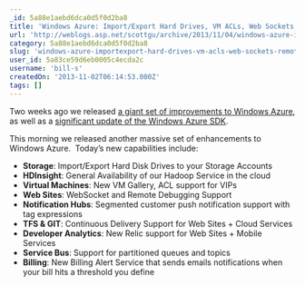 ```yaml
---
_id: 5a88e1aebd6dca0d5f0d2ba8
title: 'Windows Azure: Import/Export Hard Drives, VM ACLs, Web Sockets, Remote Debugging, Continuous Delivery, New Relic, Billing Alerts and More'
url: 'http://weblogs.asp.net/scottgu/archive/2013/11/04/windows-azure-import-export-hard-drives-vm-acls-web-sockets-remote-debugging-continuous-delivery-new-relic-billing-alerts-and-more.aspx'
category: 5a88e1aebd6dca0d5f0d2ba8
slug: 'windows-azure-importexport-hard-drives-vm-acls-web-sockets-remote-debugging-continuous-delivery-new'
user_id: 5a83ce59d6eb0005c4ecda2c
username: 'bill-s'
createdOn: '2013-11-02T06:14:53.000Z'
tags: []
---
```


Two weeks ago we released <a href="http://weblogs.asp.net/scottgu/archive/2013/10/22/windows-azure-backup-services-release-hyper-v-recovery-manager-vm-enhancements-enhanced-enterprise-management-support.aspx" target="_blank">a giant set of improvements to Windows Azure</a>, as well as a <a href="http://weblogs.asp.net/scottgu/archive/2013/10/22/windows-azure-announcing-release-of-windows-azure-sdk-2-2-with-lots-of-goodies.aspx" target="_blank">significant update of the Windows Azure SDK</a>.

This morning we released another massive set of enhancements to Windows Azure.  Today’s new capabilities include:
<ul>
	<li><strong>Storage</strong>: Import/Export Hard Disk Drives to your Storage Accounts</li>
	<li><b>HDInsight</b>: General Availability of our Hadoop Service in the cloud</li>
	<li><b>Virtual Machines</b>: New VM Gallery, ACL support for VIPs</li>
	<li><b>Web Sites</b>: WebSocket and Remote Debugging Support</li>
	<li><strong>Notification Hubs</strong>: Segmented customer push notification support with tag expressions</li>
	<li><strong>TFS &amp; GIT</strong>: Continuous Delivery Support for Web Sites + Cloud Services</li>
	<li><strong>Developer Analytics</strong>: New Relic support for Web Sites + Mobile Services</li>
	<li><strong>Service Bus</strong>: Support for partitioned queues and topics</li>
	<li><strong>Billing</strong>: New Billing Alert Service that sends emails notifications when your bill hits a threshold you define</li>
</ul>
